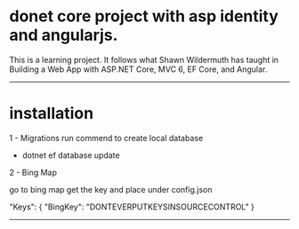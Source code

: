 # donet core project with asp identity and angularjs.

This is a learning project.
It follows what Shawn Wildermuth has taught in Building a Web App with ASP.NET Core, MVC 6, EF Core, and Angular.



---------------------
# installation

1 - Migrations
  run commend to create local database 
  - dotnet ef database update

2 - Bing Map

go to bing map get the key and place under config.json

  "Keys": {
    "BingKey": "DONTEVERPUTKEYSINSOURCECONTROL"
  }
  
-----------------------
